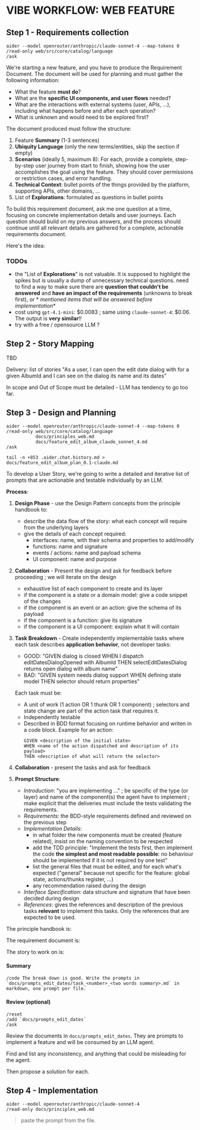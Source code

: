 VIBE WORKFLOW: WEB FEATURE
=======================================

Step 1 - Requirements collection
---------------------------------------

```
aider --model openrouter/anthropic/claude-sonnet-4 --map-tokens 0 
/read-only web/src/core/catalog/language
/ask
```

We're starting a new feature, and you have to produce the Requirement Document. The document will be used for planning and must gather the following
information:

* What the feature **must do**?
* What are the **specific UI components, and user flows** needed?
* What are the interactions with external systems (user, APIs, ...), including what happens before and after each operation?
* What is unknown and would need to be explored first?

The document produced must follow the structure:

1. Feature **Summary** (1-3 sentences)
2. **Ubiquity Language** (only the new terms/entities, skip the section if empty)
3. **Scenarios** (ideally 5, maximum 8): For each, provide a complete, step-by-step user journey from start to finish, showing how the user accomplishes the
   goal using the
   feature. They should cover permissions or restriction cases, and error handling.
4. **Technical Context**: bullet points of the things provided by the platform, supporting APIs, other domains, ...
5. List of **Explorations**: formulated as questions in bullet points

To build this requirement document, ask me one question at a time, focusing on concrete implementation details and user journeys. Each question should build on
my previous answers, and the process should continue until all relevant details are gathered for a complete, actionable requirements document.

Here's the idea:

### TODOs

* the "List of **Explorations**" is not valuable. It is supposed to highlight the spikes but is usually a dump of unnecessary technical questions.
  need to find a way to make sure there are **question that couldn't be answered** and **have an impact of the requirements** (unknowns to break first), or *
  *mentioned items that will be answered before implementation**
* cost using `gpt-4.1-mini`: $0.0083 ; same using `claude-sonnet-4`: $0.06. The output is **very similar**!!
* try with a free / opensource LLM ?

Step 2 - Story Mapping
---------------------------------------

TBD

Delivery: list of stories "As a user, I can open the edit date dialog with for a given AlbumId and I can see on the dialog its name and its dates"

In scope and Out of Scope must be detailed - LLM has tendency to go too far.

Step 3 - Design and Planning
---------------------------------------

```
aider --model openrouter/anthropic/claude-sonnet-4 --map-tokens 0 
/read-only web/src/core/catalog/language
           docs/principles_web.md
           docs/feature_edit_album_claude_sonnet_4.md
/ask

tail -n +853 .aider.chat.history.md > docs/feature_edit_album_plan_0.1-claude.md
```

To develop a User Story, we're going to write a detailed and iterative list of prompts that are actionable and testable individually by an LLM.

**Process**:

1. **Design Phase** - use the Design Pattern concepts from the principle handbook to:
    * describe the data flow of the story: what each concept will require from the underlying layers
    * give the details of each concept required:
        * interfaces: name, with their schema and properties to add/modify
        * functions: name and signature
        * events / actions: name and payload schema
        * UI component: name and purpose

2. **Collaboration** - Present the design and ask for feedback before proceeding ; we will iterate on the design
   * exhaustive list of each component to create and its layer
   * if the component is a state or a domain model: give a code snippet of the changes
   * if the component is an event or an action: give the schema of its payload
   * if the component is a function: give its signature
   * if the component is a UI component: explain what it will contain

3. **Task Breakdown** - Create independently implementable tasks where each task describes **application behavior**, not developer tasks:
    * GOOD: "GIVEN dialog is closed WHEN I dispatch editDatesDialogOpened with AlbumId THEN selectEditDatesDialog returns open dialog with album name"
    * BAD: "GIVEN system needs dialog support WHEN defining state model THEN selector should return properties"

   Each task must be:
    * A unit of work (1 action OR 1 thunk OR 1 component) ; selectors and state change are part of the action task that requires it.
    * Independently testable
    * Described in BDD format focusing on runtime behavior and writen in a code block. Example for an action:
      ```
      GIVEN <description of the initial state>
      WHEN <name of the action dispatched and description of its payload>
      THEN <description of what will return the selector>
      ```

4. **Collaboration** - present the tasks and ask for feedback

5. **Prompt Structure**:

   * _Introduction_: "you are implementing ..." ; be specific of the type (or layer) and name of the component(s) the agent have to implement ; make explicit
     that the deliveries must include the tests validating the requirements.
   * _Requirements_: the BDD-style requirements defined and reviewed on the previous step
   * _Implementation Details_:
      * in what folder the new components must be created (feature related), insist on the naming convention to be respected
      * add the TDD principle: "Implement the tests first, then implement the code **the simplest and most readable possible**: no behaviour should be
        implemented if it is not required by
        one test"
      * list the general files that must be edited, and for each what's expected ("general" because not specific for the feature: global state, actions/thunks
        register, ...)
      * any recommendation raised during the design
   * _Interface Specification_: data structure and signature that have been decided during design
   * _References_: gives the references and description of the previous tasks **relevant** to implement this tasks. Only the references that are expected to be
     used.

The principle handbook is:

The requirement document is:

The story to work on is:

#### Summary

```
/code The break down is good. Write the prompts in `docs/prompts_edit_dates/task_<number>_<two words summary>.md` in markdown, one prompt per file.
```

#### Review (optional)

```
/reset
/add `docs/prompts_edit_dates`
/ask
```

Review the documents in `docs/prompts_edit_dates`. They are prompts to implement a feature and will be consumed by an LLM agent.

Find and list any inconsistency, and anything that could be misleading for the agent.

Then propose a solution for each.

Step 4 - Implementation
---------------------------------------

```
aider --model openrouter/anthropic/claude-sonnet-4
/read-only docs/principles_web.md
```

> paste the prompt from the file.